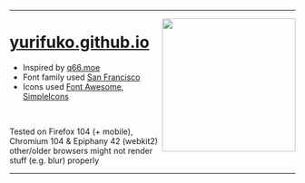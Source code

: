 ** **

<a href="https://ko-fi.com/yurifuko"><img src="https://avatars.githubusercontent.com/u/76652465?v=4" align="right" height="235"></a>

<h1><a href="https://yurifuko.github.io/">yurifuko.github.io</a></h1>

- Inspired by [q66.moe](https://q66.moe/)
- Font family used [San Francisco](https://developer.apple.com/fonts/)
- Icons used [Font Awesome](https://fontawesome.com/icons), [SimpleIcons](https://simpleicons.org/)

<br>

Tested on Firefox 104 (+ mobile), Chromium 104 & Epiphany 42 (webkit2)  
other/older browsers might not render stuff (e.g. blur) properly

** **
